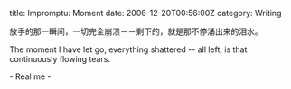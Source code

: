 title: Impromptu: Moment
date: 2006-12-20T00:56:00Z
category: Writing

放手的那一瞬间，一切完全崩溃－－剩下的，就是那不停涌出来的泪水。

The moment I have let go, everything shattered -- all left, is that continuously flowing tears.

\- Real me -
